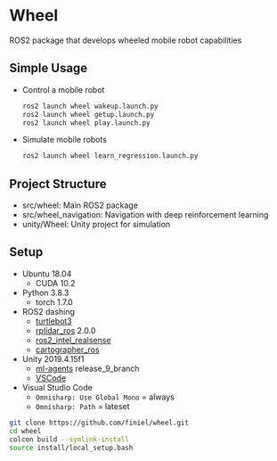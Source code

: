 # Wheel
ROS2 package that develops wheeled mobile robot capabilities


## Simple Usage
- Control a mobile robot
    ``` bash
    ros2 launch wheel wakeup.launch.py
    ros2 launch wheel getup.launch.py
    ros2 launch wheel play.launch.py
    ```
- Simulate mobile robots
    ``` bash
    ros2 launch wheel learn_regression.launch.py
    ```


## Project Structure
- src/wheel: Main ROS2 package
- src/wheel_navigation: Navigation with deep reinforcement learning
- unity/Wheel: Unity project for simulation


## Setup
- Ubuntu 18.04
    - CUDA 10.2
- Python 3.8.3
    - torch 1.7.0
- ROS2 dashing
    - [turtlebot3](https://emanual.robotis.com/docs/en/platform/turtlebot3/ros2_setup/)
    - [rplidar_ros](https://github.com/allenh1/rplidar_ros.git) 2.0.0
    - [ros2_intel_realsense](https://github.com/intel/ros2_intel_realsense)
    - [cartographer_ros](https://google-cartographer-ros.readthedocs.io/en/latest/compilation.html#building-installation)
- Unity 2019.4.15f1
    - [ml-agents](https://github.com/Unity-Technologies/ml-agents.git) release_9_branch
    - [VSCode](https://assetstore.unity.com/packages/tools/utilities/vscode-45320?locale=ko-KR)
- Visual Studio Code
    - `Omnisharp: Use Global Mono` = always
    - `Omnisharp: Path` = lateset

``` bash
git clone https://github.com/finiel/wheel.git
cd wheel
colcon build --symlink-install
source install/local_setup.bash
```
